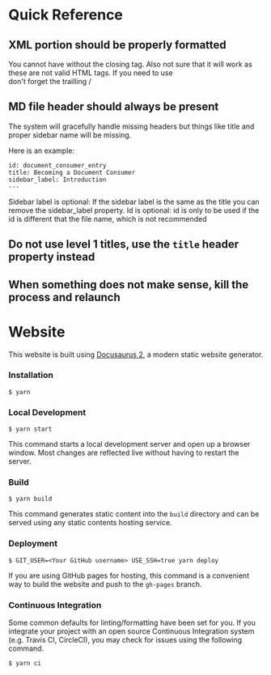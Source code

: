 # Quick Reference

## XML portion should be properly formatted

You cannot have <endpoint> without the closing </endpoint> tag. Also not sure that it will work as these are not
valid HTML tags. If you need to use <br/> don't forget the trailling /

## MD file header should always be present

The system will gracefully handle missing headers but things like title and proper sidebar name will be missing.

Here is an example:
```---
id: document_consumer_entry
title: Becoming a Document Consumer
sidebar_label: Introduction
---
``` 

Sidebar label is optional: If the sidebar label is the same as the title you can remove the sidebar_label property.
Id is optional: id is only to be used if the id is different that the file name, which is not recommended 

## Do not use level 1 titles, use the `title` header property instead

## When something does not make sense, kill the process and relaunch


# Website

This website is built using [Docusaurus 2](https://v2.docusaurus.io/), a modern static website generator.

### Installation

```
$ yarn
```

### Local Development

```
$ yarn start
```

This command starts a local development server and open up a browser window. Most changes are reflected live without having to restart the server.

### Build

```
$ yarn build
```

This command generates static content into the `build` directory and can be served using any static contents hosting service.

### Deployment

```
$ GIT_USER=<Your GitHub username> USE_SSH=true yarn deploy
```

If you are using GitHub pages for hosting, this command is a convenient way to build the website and push to the `gh-pages` branch.

### Continuous Integration

Some common defaults for linting/formatting have been set for you. If you integrate your project with an open source Continuous Integration system (e.g. Travis CI, CircleCI), you may check for issues using the following command.

```
$ yarn ci
```
